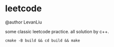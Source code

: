 # leetcode
@author LevanLiu

some classic leetcode practice.
all solution by c++.

```
cmake -B build && cd build && make
```
